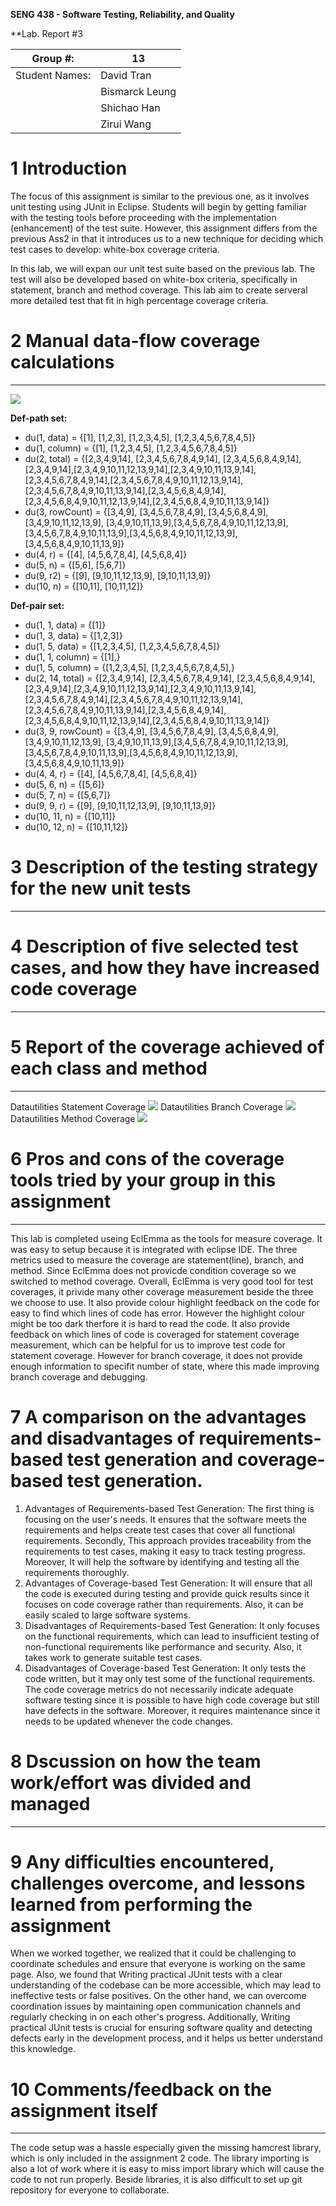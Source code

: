 **SENG 438 - Software Testing, Reliability, and Quality**

**Lab. Report \#3 

| Group \#:      |  13 |
| -------------- | --- |
| Student Names: | David Tran    |
|                | Bismarck Leung    |
|                | Shichao Han    |
|                | Zirui Wang    |


# 1 Introduction

The focus of this assignment is similar to the previous one, as it involves unit testing using JUnit in Eclipse. Students will begin by getting familiar with the testing tools before proceeding with the implementation (enhancement) of the test suite. However, this assignment differs from the previous Ass2 in that it introduces us to a new technique for deciding which test cases to develop: white-box coverage criteria.

In this lab, we will expan our unit test suite based on the previous lab. The test will also be developed based on white-box criteria, specifically in statement, branch and method coverage. This lab aim to create serveral more detailed test that fit in high percentage coverage criteria. 

# 2 Manual data-flow coverage calculations
---------------------------------------------------------------------------------------
![](media/DFDcalculateColumnTotal.jpg)

__Def-path set:__
- du(1, data) = {[1], [1,2,3], [1,2,3,4,5], [1,2,3,4,5,6,7,8,4,5]}
- du(1, column) = {[1], [1,2,3,4,5], [1,2,3,4,5,6,7,8,4,5]}
- du(2, total) = {[2,3,4,9,14], [2,3,4,5,6,7,8,4,9,14], [2,3,4,5,6,8,4,9,14],[2,3,4,9,14],[2,3,4,9,10,11,12,13,9,14],[2,3,4,9,10,11,13,9,14],[2,3,4,5,6,7,8,4,9,14],[2,3,4,5,6,7,8,4,9,10,11,12,13,9,14],[2,3,4,5,6,7,8,4,9,10,11,13,9,14],[2,3,4,5,6,8,4,9,14],[2,3,4,5,6,8,4,9,10,11,12,13,9,14],[2,3,4,5,6,8,4,9,10,11,13,9,14]}
- du(3, rowCount) = {[3,4,9], [3,4,5,6,7,8,4,9], [3,4,5,6,8,4,9],[3,4,9,10,11,12,13,9], [3,4,9,10,11,13,9],[3,4,5,6,7,8,4,9,10,11,12,13,9],[3,4,5,6,7,8,4,9,10,11,13,9],[3,4,5,6,8,4,9,10,11,12,13,9],[3,4,5,6,8,4,9,10,11,13,9]}
- du(4, r) = {[4], [4,5,6,7,8,4], [4,5,6,8,4]}
- du(5, n) = {[5,6], [5,6,7]}
- du(9, r2) = {[9], [9,10,11,12,13,9], [9,10,11,13,9]}
- du(10, n) = {[10,11], [10,11,12]}
 
__Def-pair set:__
- du(1, 1, data) = {[1]}
- du(1, 3, data) = {[1,2,3]}
- du(1, 5, data) = {[1,2,3,4,5], [1,2,3,4,5,6,7,8,4,5]}
- du(1, 1, column) = {[1],}
- du(1, 5, column) = {[1,2,3,4,5], [1,2,3,4,5,6,7,8,4,5],}
- du(2, 14, total) = {[2,3,4,9,14], [2,3,4,5,6,7,8,4,9,14], [2,3,4,5,6,8,4,9,14],[2,3,4,9,14],[2,3,4,9,10,11,12,13,9,14],[2,3,4,9,10,11,13,9,14],[2,3,4,5,6,7,8,4,9,14],[2,3,4,5,6,7,8,4,9,10,11,12,13,9,14],[2,3,4,5,6,7,8,4,9,10,11,13,9,14],[2,3,4,5,6,8,4,9,14],[2,3,4,5,6,8,4,9,10,11,12,13,9,14],[2,3,4,5,6,8,4,9,10,11,13,9,14]}
- du(3, 9, rowCount) = {[3,4,9], [3,4,5,6,7,8,4,9], [3,4,5,6,8,4,9],[3,4,9,10,11,12,13,9], [3,4,9,10,11,13,9],[3,4,5,6,7,8,4,9,10,11,12,13,9],[3,4,5,6,7,8,4,9,10,11,13,9],[3,4,5,6,8,4,9,10,11,12,13,9],[3,4,5,6,8,4,9,10,11,13,9]}
- du(4, 4, r) = {[4], [4,5,6,7,8,4], [4,5,6,8,4]}
- du(5, 6, n) = {[5,6]}
- du(5, 7, n) = {[5,6,7]}
- du(9, 9, r) = {[9], [9,10,11,12,13,9], [9,10,11,13,9]}
- du(10, 11, n) =  {[10,11]}
- du(10, 12, n) = {[10,11,12]}


# 3 Description of the testing strategy for the new unit tests
---------------------------------------------------------------------------------------


# 4 Description of five selected test cases, and how they have increased code coverage
---------------------------------------------------------------------------------------

# 5 Report of the coverage achieved of each class and method
---------------------------------------------------------------------------------------
Datautilities Statement Coverage
![](media/DataUtilitiesStatement.jpg)
Datautilities Branch Coverage
![](media/DataUtilitiesBranch.jpg)
Datautilities Method Coverage
![](media/DataUtilitiesMethod.jpg)


# 6 Pros and cons of the coverage tools tried by your group in this assignment
---------------------------------------------------------------------------------------
This lab is completed useing EclEmma as the tools for measure coverage. It was easy to setup because it is integrated with eclipse IDE. The three metrics used to measure the coverage are statement(line), branch, and method. Since EclEmma does not provicde condition coverage so we switched to method coverage. Overall, EclEmma is very good tool for test coverages, it privide many other coverage measurement beside the three we choose to use. It also provide colour highlight feedback on the code for easy to find which lines of code has error. However the highlight colour might be too dark therfore it is hard to read the code. It also provide feedback on which lines of code is coveraged for statement coverage measurement, which can be helpful for us to improve test code for statement coverage. However for branch coverage, it does not provide enough information to specifit number of state, where this made improving branch coverage and debugging.  

# 7 A comparison on the advantages and disadvantages of requirements-based test generation and coverage-based test generation.
1. Advantages of Requirements-based Test Generation: The first thing is focusing on the user's needs. It ensures that the software meets the requirements and helps create test cases that cover all functional requirements. Secondly, This approach provides traceability from the requirements to test cases, making it easy to track testing progress. Moreover, It will help the software by identifying and testing all the requirements thoroughly.
2. Advantages of Coverage-based Test Generation: It will ensure that all the code is executed during testing and provide quick results since it focuses on code coverage rather than requirements. Also, it can be easily scaled to large software systems.
3. Disadvantages of Requirements-based Test Generation: It only focuses on the functional requirements, which can lead to insufficient testing of non-functional requirements like performance and security. Also, it takes work to generate suitable test cases.
4. Disadvantages of Coverage-based Test Generation: It only tests the code written, but it may only test some of the functional requirements. The code coverage metrics do not necessarily indicate adequate software testing since it is possible to have high code coverage but still have defects in the software. Moreover, it requires maintenance since it needs to be updated whenever the code changes.


# 8 Dscussion on how the team work/effort was divided and managed
---------------------------------------------------------------------------------------

# 9 Any difficulties encountered, challenges overcome, and lessons learned from performing the assignment
When we worked together, we realized that it could be challenging to coordinate schedules and ensure that everyone is working on the same page. Also, we found that Writing practical JUnit tests with a clear understanding of the codebase can be more accessible, which may lead to ineffective tests or false positives. On the other hand, we can overcome coordination issues by maintaining open communication channels and regularly checking in on each other's progress. Additionally, Writing practical JUnit tests is crucial for ensuring software quality and detecting defects early in the development process, and it helps us better understand this knowledge.

# 10 Comments/feedback on the assignment itself
---------------------------------------------------------------------------------------
The code setup was a hassle especially given the missing hamcrest library, which is only included in the assignment 2 code. The library importing is also a lot of work where it is easy to miss import library which will cause the code to not run properly. Beside libraries, it is also difficult to set up git repository for everyone to collaborate.  

